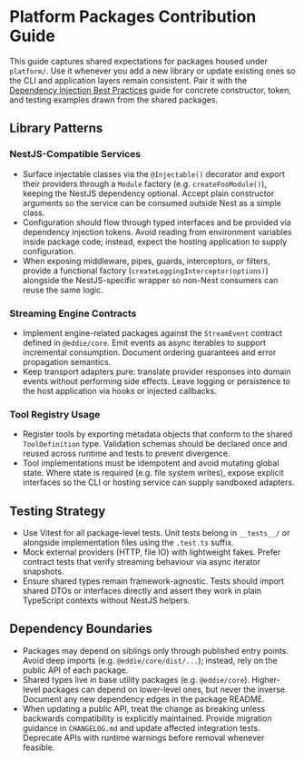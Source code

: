 # Platform Packages Contribution Guide

This guide captures shared expectations for packages housed under `platform/`.
Use it whenever you add a new library or update existing ones so the CLI and
application layers remain consistent. Pair it with the
[Dependency Injection Best Practices](../docs/di-best-practices.md) guide for
concrete constructor, token, and testing examples drawn from the shared
packages.

## Library Patterns

### NestJS-Compatible Services
- Surface injectable classes via the `@Injectable()` decorator and export their
  providers through a `Module` factory (e.g. `createFooModule()`), keeping the
  NestJS dependency optional. Accept plain constructor arguments so the service
  can be consumed outside Nest as a simple class.
- Configuration should flow through typed interfaces and be provided via
  dependency injection tokens. Avoid reading from environment variables inside
  package code; instead, expect the hosting application to supply configuration.
- When exposing middleware, pipes, guards, interceptors, or filters, provide a
  functional factory (`createLoggingInterceptor(options)`) alongside the
  NestJS-specific wrapper so non-Nest consumers can reuse the same logic.

### Streaming Engine Contracts
- Implement engine-related packages against the `StreamEvent` contract defined
  in `@eddie/core`. Emit events as async iterables to support incremental
  consumption. Document ordering guarantees and error propagation semantics.
- Keep transport adapters pure: translate provider responses into domain events
  without performing side effects. Leave logging or persistence to the host
  application via hooks or injected callbacks.

### Tool Registry Usage
- Register tools by exporting metadata objects that conform to the shared
  `ToolDefinition` type. Validation schemas should be declared once and reused
  across runtime and tests to prevent divergence.
- Tool implementations must be idempotent and avoid mutating global state.
  Where state is required (e.g. file system writes), expose explicit interfaces
  so the CLI or hosting service can supply sandboxed adapters.

## Testing Strategy
- Use Vitest for all package-level tests. Unit tests belong in `__tests__/` or
  alongside implementation files using the `.test.ts` suffix.
- Mock external providers (HTTP, file IO) with lightweight fakes. Prefer
  contract tests that verify streaming behaviour via async iterator snapshots.
- Ensure shared types remain framework-agnostic. Tests should import shared
  DTOs or interfaces directly and assert they work in plain TypeScript contexts
  without NestJS helpers.

## Dependency Boundaries
- Packages may depend on siblings only through published entry points. Avoid
  deep imports (e.g. `@eddie/core/dist/...`); instead, rely on the public API of
  each package.
- Shared types live in base utility packages (e.g. `@eddie/core`). Higher-level
  packages can depend on lower-level ones, but never the inverse. Document any
  new dependency edges in the package README.
- When updating a public API, treat the change as breaking unless backwards
  compatibility is explicitly maintained. Provide migration guidance in
  `CHANGELOG.md` and update affected integration tests. Deprecate APIs with
  runtime warnings before removal whenever feasible.
